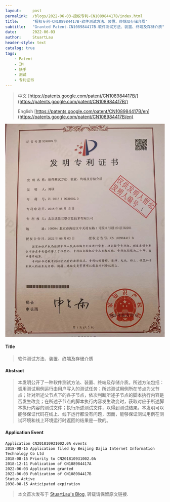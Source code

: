 ```yaml
---
layout:     post
permalink:  /blogs/2022-06-03-授权专利-CN108984417B/index.html
title:      "授权专利-CN108984417B-软件测试方法、装置、终端及存储介质"
subtitle:   "Granted Patent-CN108984417B-软件测试方法、装置、终端及存储介质"
date:       2022-06-03
author:     StuartLau
header-style: text
catalog: true
tags:
    - Patent
    - IM
    - 快手
    - 测试
    - 专利证书
---
```

> 中文 [https://patents.google.com/patent/CN108984417B/](https://patents.google.com/patent/CN108984417B/)
>
> English [https://patents.google.com/patent/CN108984417B/en](https://patents.google.com/patent/CN108984417B/en)

![patent](/images/in-post/patent/CN108984417B.jpg)
#### Title
> 软件测试方法、装置、终端及存储介质








#### Abstract
> 本发明公开了一种软件测试方法、装置、终端及存储介质。所述方法包括：调用测试用例运行由用户写入的测试任务；所述测试用例所在节点为父节点；针对所述父节点下的各子节点，依次判断所述子节点的脚本执行内容是否发生改变；在所述子节点的脚本执行内容发生改变时，获取对应于所述脚本执行内容的测试文件；执行所述测试文件，以得到测试结果。本发明可以能够保证代码在线上、线下运行都没有问题，因而，能够保证测试用例在测试环境和线上环境运行时返回的结果是一致的。








#### Application Event
```
Application CN201810931002.0A events 
2018-08-15 Application filed by Beijing Dajia Internet Information Technology Co Ltd
2018-08-15 Priority to CN201810931002.0A
2018-12-11 Publication of CN108984417A
2022-06-03 Application granted
2022-06-03 Publication of CN108984417B
Status Active
2038-08-15 Anticipated expiration
```
> 本文首次发布于 [StuartLau's Blog](https://stuartlau.github.io), 
转载请保留原文链接.
